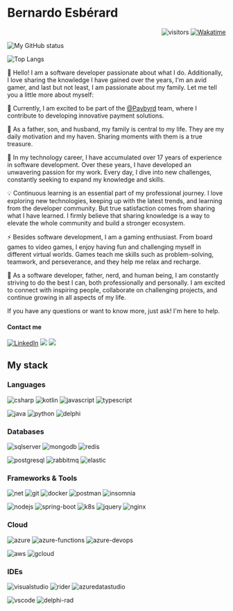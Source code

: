 # Bernardo Esbérard 
<div align="right">
 
![visitors](https://visitor-badge.laobi.icu/badge?page_id=github.com/bernardbr)
[![Wakatime](https://wakatime.com/badge/user/da4488dd-6b02-40e6-903a-c254a120e9ff.svg)](https://wakatime.com/@da4488dd-6b02-40e6-903a-c254a120e9ff)

</div>

![My GitHub status](https://github-readme-stats.vercel.app/api?username=bernardbr&show_icons=true&title_color=fff&icon_color=79ff97&text_color=9f9f9f&bg_color=161b22&layout=compact)

![Top Langs](https://github-readme-stats.vercel.app/api/top-langs/?username=bernardbr&show_icons=true&title_color=fff&icon_color=79ff97&text_color=9f9f9f&bg_color=161b22&layout=compact)

👋 Hello! I am a software developer passionate about what I do. Additionally, I love sharing the knowledge I have gained over the years, I'm an avid gamer, and last but not least, I am passionate about my family. Let me tell you a little more about myself:

🔭 Currently, I am excited to be part of the [@Paybyrd](https://github.com/paybyrd) team, where I contribute to developing innovative payment solutions.

🌱 As a father, son, and husband, my family is central to my life. They are my daily motivation and my haven. Sharing moments with them is a true treasure.

👯 In my technology career, I have accumulated over 17 years of experience in software development. Over these years, I have developed an unwavering passion for my work. Every day, I dive into new challenges, constantly seeking to expand my knowledge and skills.

💡 Continuous learning is an essential part of my professional journey. I love exploring new technologies, keeping up with the latest trends, and learning from the developer community. But true satisfaction comes from sharing what I have learned. I firmly believe that sharing knowledge is a way to elevate the whole community and build a stronger ecosystem.

⚡ Besides software development, I am a gaming enthusiast. From board games to video games, I enjoy having fun and challenging myself in different virtual worlds. Games teach me skills such as problem-solving, teamwork, and perseverance, and they help me relax and recharge.

🌟 As a software developer, father, nerd, and human being, I am constantly striving to do the best I can, both professionally and personally. I am excited to connect with inspiring people, collaborate on challenging projects, and continue growing in all aspects of my life.

If you have any questions or want to know more, just ask! I'm here to help.

#### Contact me

<a href="https://www.linkedin.com/in/bernardo-esberard" target="_blank"><img src="https://img.shields.io/badge/LinkedIn-%230077B5.svg?&style=for-the-badge&logo=linkedin&logoColor=white" alt="LinkedIn"></a>
<a href="https://www.nuget.org/profiles/bernardbr" target="_blank"><img src="https://img.shields.io/badge/NuGet-004880?style=for-the-badge&logo=nuget&logoColor=white"></a>
<a href="https://stackoverflow.com/users/692925/bernardo-esb%c3%a9rard" target="_blank"><img src="https://img.shields.io/badge/Stack_Overflow-FE7A16?style=for-the-badge&logo=stack-overflow&logoColor=white"></a>

## My stack

### Languages

![csharp](https://img.shields.io/badge/C%23-239120?style=for-the-badge&logo=c-sharp&logoColor=white)
![kotlin](https://img.shields.io/badge/Kotlin-7F52FF?style=for-the-badge&logo=kotlin&logoColor=white)
![javascript](https://img.shields.io/badge/JavaScript-323330?style=for-the-badge&logo=javascript&logoColor=F7DF1E)
![typescript](https://img.shields.io/badge/TypeScript-007ACC?style=for-the-badge&logo=typescript&logoColor=white)

![java](https://img.shields.io/badge/Java-B54321?style=for-the-badge&logo=java&logoColor=white)
![python](https://img.shields.io/badge/Python-FFD43B?style=for-the-badge&logo=python&logoColor=darkgreen)
![delphi](https://img.shields.io/badge/Delphi-B22222?style=for-the-badge&logo=delphi&logoColor=white)

### Databases

![sqlserver](https://img.shields.io/badge/Microsoft%20SQL%20Sever-CC2927?style=for-the-badge&logo=microsoft%20sql%20server&logoColor=white)
![mongodb](https://img.shields.io/badge/MongoDB-4EA94B?style=for-the-badge&logo=mongodb&logoColor=white)
![redis](https://img.shields.io/badge/redis-%23DD0031.svg?&style=for-the-badge&logo=redis&logoColor=white)

![postgresql](https://img.shields.io/badge/PostgreSQL-316192?style=for-the-badge&logo=postgresql&logoColor=white)
![rabbitmq](https://img.shields.io/badge/rabbitmq-%23FF6600.svg?&style=for-the-badge&logo=rabbitmq&logoColor=white)
![elastic](https://img.shields.io/badge/Elastic_Search-005571?style=for-the-badge&logo=elasticsearch&logoColor=white)
 
### Frameworks & Tools

![net](https://img.shields.io/badge/.NET-5C2D91?style=for-the-badge&logo=dotnet&logoColor=white)
![git](https://img.shields.io/badge/Git-F05032?style=for-the-badge&logo=git&logoColor=white)
![docker](https://img.shields.io/badge/Docker-2CA5E0?style=for-the-badge&logo=docker&logoColor=white)
![postman](https://img.shields.io/badge/Postman-FF6C37?style=for-the-badge&logo=Postman&logoColor=white)
![insomnia](https://img.shields.io/badge/Insomnia-5849be?style=for-the-badge&logo=Insomnia&logoColor=white)

![nodejs](https://img.shields.io/badge/Node.js-43853D?style=for-the-badge&logo=node-dot-js&logoColor=white)
![spring-boot](https://img.shields.io/badge/springboot-6db33f?style=for-the-badge&logo=spring&logoColor=white)
![k8s](https://img.shields.io/badge/kubernetes-326ce5.svg?&style=for-the-badge&logo=kubernetes&logoColor=white)
![jquery](https://img.shields.io/badge/jQuery-0769AD?style=for-the-badge&logo=jquery&logoColor=white)
![nginx](https://img.shields.io/badge/Nginx-009639?style=for-the-badge&logo=nginx&logoColor=white)

### Cloud 

![azure](https://img.shields.io/badge/microsoft%20azure-0089D6?style=for-the-badge&logo=microsoft-azure&logoColor=white)
![azure-functions](https://img.shields.io/badge/Azure_Functions-0062AD?style=for-the-badge&logo=azure-functions&logoColor=white)
![azure-devops](https://img.shields.io/badge/Azure_DevOps-0078D7?style=for-the-badge&logo=azure-devops&logoColor=white)

![aws](https://img.shields.io/badge/Amazon_AWS-232F3E?style=for-the-badge&logo=amazon-aws&logoColor=white)
![gcloud](https://img.shields.io/badge/Google_Cloud-4285F4?style=for-the-badge&logo=google-cloud&logoColor=white)

### IDEs

![visualstudio](https://img.shields.io/badge/Visual_Studio-5C2D91?style=for-the-badge&logo=visual%20studio&logoColor=white)
![rider](https://img.shields.io/badge/JetBrains%20Rider-000000.svg?style=for-the-badge&logo=rider&logoColor=white)
![azuredatastudio](https://img.shields.io/badge/azure-data-studio?style=for-the-badge&logo=visual%20studio%20code&logoColor=white)

![vscode](https://img.shields.io/badge/Visual_Studio_Code-0078D4?style=for-the-badge&logo=visual%20studio%20code&logoColor=white)
![delphi-rad](https://img.shields.io/badge/Delphi_RAD_Studio-B22222?style=for-the-badge&logo=delphi&logoColor=white)

